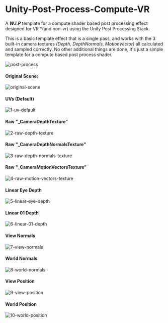 # Unity-Post-Process-Compute-VR
A ***W.I.P*** template for a compute shader based post processing effect designed for VR *(and non-vr) using the Unity Post Processing Stack.

This is a basic template effect that is a single pass, and works with the 3 built-in camera textures *(Depth, DepthNormals, MotionVector)* all calculated and sampled correctly. No other additional things are done, it's just a simple template for a compute based post process shader.

![post-process](GithubContent/post-process.png)

#### Original Scene: 
![original-scene](GithubContent/original-scene.png)

#### UVs (Default)
![1-uv-default](GithubContent/1-uv-default.png)

#### Raw "_CameraDepthTexture"
![2-raw-depth-texture](GithubContent/2-raw-depth-texture.png)

#### Raw "_CameraDepthNormalsTexture"
![3-raw-depth-normals-texture](GithubContent/3-raw-depth-normals-texture.png)

#### Raw "_CameraMotionVectorsTexture"
![4-raw-motion-vectors-texture](GithubContent/4-raw-motion-vectors-texture.png)

#### Linear Eye Depth
![5-linear-eye-depth](GithubContent/5-linear-eye-depth.png)

#### Linear 01 Depth
![6-linear-01-depth](GithubContent/6-linear-01-depth.png)

#### View Normals
![7-view-normals](GithubContent/7-view-normals.png)

#### World Normals
![8-world-normals](GithubContent/8-world-normals.png)

#### View Position
![9-view-position](GithubContent/9-view-position.png)

#### World Position
![10-world-position](GithubContent/10-world-position.png)